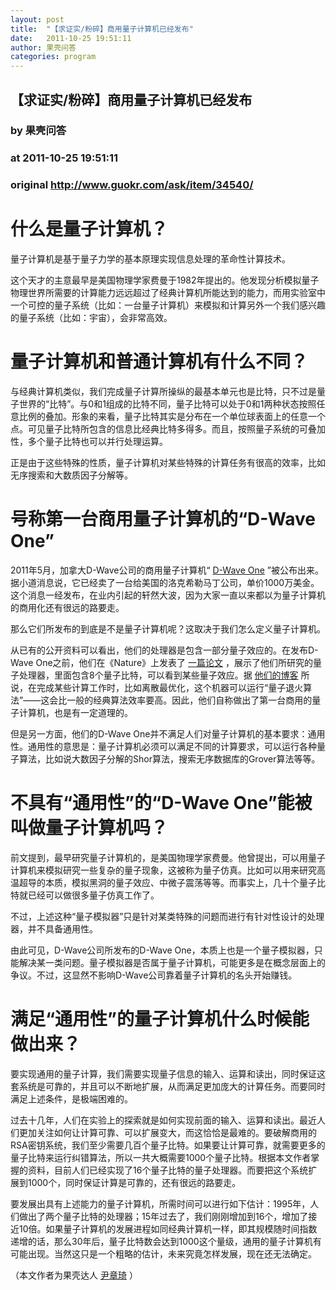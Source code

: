 ```yaml
---
layout: post
title:  "【求证实/粉碎】商用量子计算机已经发布"
date:   2011-10-25 19:51:11
author: 果壳问答
categories: program
---
```


## 【求证实/粉碎】商用量子计算机已经发布
### by 果壳问答
### at 2011-10-25 19:51:11
### original <http://www.guokr.com/ask/item/34540/>

<div>
<div>
<h1>什么是量子计算机？</h1>
<p>量子计算机是基于量子力学的基本原理实现信息处理的革命性计算技术。</p>
<p>这个天才的主意最早是美国物理学家费曼于1982年提出的。他发现分析模拟量子物理世界所需要的计算能力远远超过了经典计算机所能达到的能力，而用实验室中一个可控的量子系统（比如：一台量子计算机）来模拟和计算另外一个我们感兴趣的量子系统（比如：宇宙），会非常高效。</p>
</div>
<div>
<h1>量子计算机和普通计算机有什么不同？</h1>
<p>与经典计算机类似，我们完成量子计算所操纵的最基本单元也是比特，只不过是量子世界的“比特”。与0和1组成的比特不同，量子比特可以处于0和1两种状态按照任意比例的叠加。形象的来看，量子比特其实是分布在一个单位球表面上的任意一个点。可见量子比特所包含的信息比经典比特多得多。而且，按照量子系统的可叠加性，多个量子比特也可以并行处理运算。</p>
<p>正是由于这些特殊的性质，量子计算机对某些特殊的计算任务有很高的效率，比如无序搜索和大数质因子分解等。</p>
</div>
<div>
<h1>号称第一台商用量子计算机的“D-Wave One”</h1>
<p>2011年5月，加拿大D-Wave公司的商用量子计算机“ <a href="http://www.dwavesys.com/en/products-services.html">D-Wave One</a> ”被公布出来。据小道消息说，它已经卖了一台给美国的洛克希勒马丁公司，单价1000万美金。这个消息一经发布，在业内引起的轩然大波，因为大家一直以来都以为量子计算机的商用化还有很远的路要走。</p>
<p>那么它们所发布的到底是不是量子计算机呢？这取决于我们怎么定义量子计算机。</p>
<p>从已有的公开资料可以看出，他们的处理器是包含一部分量子效应的。在发布D-Wave One之前，他们在《Nature》上发表了 <a href="http://www.nature.com/nature/journal/v473/n7346/full/nature10012.html">一篇论文</a> ，展示了他们所研究的量子处理器，里面包含8个量子比特，可以看到某些量子效应。据 <a href="http://dwave.wordpress.com/2011/05/11/learning-to-program-the-d-wave-one/">他们的博客</a> 所说，在完成某些计算工作时，比如离散最优化，这个机器可以运行“量子退火算法”——这会比一般的经典算法效率要高。因此，他们自称做出了第一台商用的量子计算机，也是有一定道理的。</p>
<p>但是另一方面，他们的D-Wave One并不满足人们对量子计算机的基本要求：通用性。通用性的意思是：量子计算机必须可以满足不同的计算要求，可以运行各种量子算法，比如说大数因子分解的Shor算法，搜索无序数据库的Grover算法等等。</p>
</div>
<div>
<h1>不具有“通用性”的“D-Wave One”能被叫做量子计算机吗？</h1>
<p>前文提到，最早研究量子计算机的，是美国物理学家费曼。他曾提出，可以用量子计算机来模拟研究一些复杂的量子现象，这被称为量子仿真。比如可以用来研究高温超导的本质，模拟黑洞的量子效应、中微子震荡等等。而事实上，几十个量子比特就已经可以做很多量子仿真工作了。</p>
<p>不过，上述这种“量子模拟器”只是针对某类特殊的问题而进行有针对性设计的处理器，并不具备通用性。</p>
<p>由此可见，D-Wave公司所发布的D-Wave One，本质上也是一个量子模拟器，只能解决某一类问题。量子模拟器是否属于量子计算机，可能更多是在概念层面上的争议。不过，这显然不影响D-Wave公司靠着量子计算机的名头开始赚钱。</p>
</div>
<div>
<h1>满足“通用性”的量子计算机什么时候能做出来？</h1>
<p>要实现通用的量子计算，我们需要实现量子信息的输入、运算和读出，同时保证这套系统是可靠的，并且可以不断地扩展，从而满足更加庞大的计算任务。而要同时满足上述条件，是极端困难的。</p>
<p>过去十几年，人们在实验上的探索就是如何实现前面的输入、运算和读出。最近人们更加关注如何让计算可靠、可以扩展变大，而这恰恰是最难的。要破解商用的RSA密钥系统，我们至少需要几百个量子比特。如果要让计算可靠，就需要更多的量子比特来运行纠错算法，所以一共大概需要1000个量子比特。根据本文作者掌握的资料，目前人们已经实现了16个量子比特的量子处理器。而要把这个系统扩展到1000个，同时保证计算是可靠的，还有很远的路要走。</p>
<p>要发展出具有上述能力的量子计算机，所需时间可以进行如下估计：1995年，人们做出了两个量子比特的处理器；15年过去了，我们刚刚增加到16个，增加了接近10倍。如果量子计算机的发展进程如同经典计算机一样，即其规模随时间指数递增的话，那么30年后，量子比特数会达到1000这个量级，通用的量子计算机有可能出现。当然这只是一个粗略的估计，未来究竟怎样发展，现在还无法确定。</p>
<p>（本文作者为果壳达人 <a href="http://www.guokr.com/i/0528722516/">尹章琦</a> ）</p>
</div>
</div>